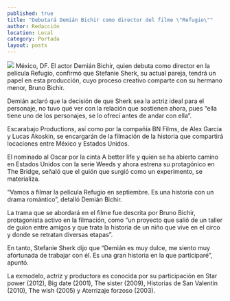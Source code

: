 ```yaml
---
published: true
title: "Debutará Demián Bichir como director del filme \"Refugio\""
author: Redacción
location: Local
category: Portada
layout: posts
---
```


![](http://i.imgur.com/HSJpXOXm.jpg)
México, DF. El actor Demián Bichir, quien debuta como director en la película Refugio, confirmó que Stefanie Sherk, su actual pareja, tendrá un papel en esta producción, cuyo proceso creativo comparte con su hermano menor, Bruno Bichir.

Demián aclaró que la decisión de que Sherk sea la actriz ideal para el personaje, no tuvo qué ver con la relación que sostienen ahora, pues “ella tiene uno de los personajes, se lo ofrecí antes de andar con ella”.

Escarabajo Productions, así como por la compañía BN Films, de Alex García y Lucas Akoskin, se encargarán de la filmación de la historia que compartirá locaciones entre México y Estados Unidos.

El nominado al Oscar por la cinta A better life y quien se ha abierto camino en Estados Unidos con la serie Weeds y ahora estrena su protagónico en The Bridge, señaló que el guión que surgió como un experimento, se materializa.

“Vamos a filmar la película Refugio en septiembre. Es una historia con un drama romántico”, detalló Demián Bichir.

La trama que se abordará en el filme fue descrita por Bruno Bichir, protagonista activo en la filmación, como “un proyecto que salió de un taller de guion entre amigos y que trata la historia de un niño que vive en el circo y donde se retratan diversas etapas”.

En tanto, Stefanie Sherk dijo que “Demián es muy dulce, me siento muy afortunada de trabajar con él. Es una gran historia en la que participaré”, apuntó.

La exmodelo, actriz y productora es conocida por su participación en Star power (2012), Big date (2001), The sister (2009), Historias de San Valentín (2010), The wish (2005) y Aterrizaje forzoso (2003).
